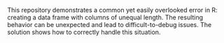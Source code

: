 This repository demonstrates a common yet easily overlooked error in R: creating a data frame with columns of unequal length.  The resulting behavior can be unexpected and lead to difficult-to-debug issues. The solution shows how to correctly handle this situation.